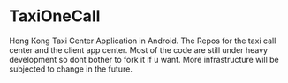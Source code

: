 # TaxiOneCall
Hong Kong Taxi Center Application in Android.
The Repos for the taxi call center and the client app center. Most of the code are still under heavy development so dont bother to fork it if u want. More infrastructure will be subjected to change in the future. 

